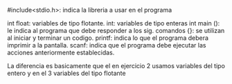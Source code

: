 #include<stdio.h>: indica la libreria a usar en el programa

int float: variables de tipo flotante.
int: variables de tipo enteras
int main (): le indica al programa que debe responder a los sig. comandos
{}: se utilizan al iniciar y terminar un codigo.
printf: indica lo que el programa debera imprimir a la pantalla.
scanf: indica que el programa debe ejecutar las acciones anteriormente establecidas.

La diferencia es basicamente que el en ejercicio 2 usamos variables del tipo entero y en el 3 variables del tipo flotante
